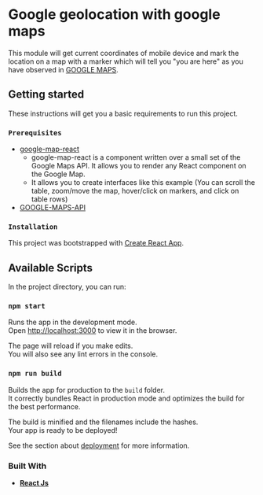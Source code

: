 # Google geolocation with google maps
This module will get current coordinates of mobile device and mark the location on a map with a marker which will tell you "you are here" as you have observed in [GOOGLE MAPS](https://www.google.com/maps).

## Getting started
These instructions will get you a basic requirements to run this project.

### `Prerequisites`
- [google-map-react](https://www.npmjs.com/package/google-map-react)
  * google-map-react is a component written over a small set of the Google Maps API. It allows you to render any React component on the Google Map.
  * It allows you to create interfaces like this example (You can scroll the table, zoom/move the map, hover/click on markers, and click on table rows)
- [GOOGLE-MAPS-API](https://developers.google.com/maps/documentation/geolocation/get-api-key)


### `Installation`
This project was bootstrapped with [Create React App](https://github.com/facebook/create-react-app).

## Available Scripts

In the project directory, you can run:

### `npm start`

Runs the app in the development mode.<br />
Open [http://localhost:3000](http://localhost:3000) to view it in the browser.

The page will reload if you make edits.<br />
You will also see any lint errors in the console.

### `npm run build`

Builds the app for production to the `build` folder.<br />
It correctly bundles React in production mode and optimizes the build for the best performance.

The build is minified and the filenames include the hashes.<br />
Your app is ready to be deployed!

See the section about [deployment](https://facebook.github.io/create-react-app/docs/deployment) for more information.

### Built With
- [**React Js**](https://docs.expo.io/versions/latest/)
